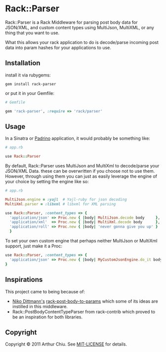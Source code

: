 # Rack::Parser #

Rack::Parser is a Rack Middleware for parsing post body data for JSON/XML, and custom
content types using MultiJson, MultiXML, or any thing that you want to
use.

What this allows your rack application to do is decode/parse incoming post data
into param hashes for your applications to use.

## Installation ##

install it via rubygems:

```
gem install rack-parser
```

or put it in your Gemfile:

```ruby
# Gemfile

gem 'rack-parser', :require => 'rack/parser'
```


## Usage ##


In a Sinatra or [Padrino](http://padrinorb.com) application, it would probably be something like:

```ruby
# app.rb

use Rack::Parser
```


By default, Rack::Parser uses MultiJson and MultiXml to decode/parse
your JSON/XML Data. these can be overwritten if you choose not to use
them. However, through using them you can just as easily leverage the
engine of your choice by setting the engine like so:


```ruby
# app.rb

MultiJson.engine = :yajl  # Yajl-ruby for json decoding
MultiXml.parser = :libxml # libxml for XML parsing

use Rack::Parser, :content_types => {
  'application/json' => Proc.new { |body| MultiJson.decode body     },
  'application/xml'  => Proc.new { |body| MultiXml.decode body      },
  'application/roll' => Proc.new { |body| 'never gonna give you up' }
  }
```

To set your own custom engine that perhaps neither MultiJson or MultiXml
support, just make it a Proc:


```ruby
use Rack::Parser, :content_types => {
  'application/json' => Proc.new { |body| MyCustomJsonEngine.do_it body }
}
```

## Inspirations ##

This project came to being because of:

* [Niko Dittmann's](https://www.github.com/niko) [rack-post-body-to-params](https://www.github.com/niko/rack-post-body-to-params) which some of its ideas are instilled in this middleware.
* Rack::PostBodyContentTypeParser from rack-contrib which proved to be an inspiration for both libraries.

## Copyright

Copyright © 2011 Arthur Chiu. See [MIT-LICENSE](https://github.com/achiu/rack-parser/blob/master/MIT-LICENSE) for details.

